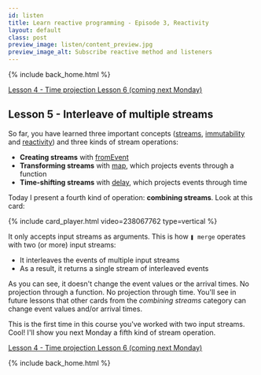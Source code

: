 ```yaml
---
id: listen
title: Learn reactive programming - Episode 3, Reactivity
layout: default
class: post
preview_image: listen/content_preview.jpg
preview_image_alt: Subscribe reactive method and listeners
---
```


{% include back_home.html %}

<a class="ui basic tiny button" href="/delay">
    <i class="arrow left icon"></i> Lesson 4 - Time projection
</a>
<a class="ui basic disabled tiny button" href="#subscribe">
    Lesson 6 (coming next Monday)
</a>

## Lesson 5 - Interleave of multiple streams

So far, you have learned three important concepts ([streams](/fromEvent), [immutability](/map) and [reactivity](/listen)) and three kinds of stream operations:

- **Creating streams** with [fromEvent](/fromEvent)
- **Transforming streams** with [map](/map), which projects events through a function
- **Time-shifting streams** with [delay](/delay), which projects events through time 

Today I present a fourth kind of operation: **combining streams**. Look at this card:

{% include card_player.html video=238067762 type=vertical %}

It only accepts input streams as arguments. This is how `❚ merge` operates with two (or more) input streams:

- It interleaves the events of multiple input streams
- As a result, it returns a single stream of interleaved events

As you can see, it doesn't change the event values or the arrival times. No projection through a function. No projection through time. You'll see in future lessons that other cards from the _combining streams_ category can change event values and/or arrival times.

This is the first time in this course you've worked with two input streams. Cool! I'll show you next Monday a fifth kind of stream operation.

<a class="ui basic tiny button" href="/delay">
    <i class="arrow left icon"></i> Lesson 4 - Time projection
</a>
<a class="ui basic disabled tiny button" href="#subscribe">
    Lesson 6 (coming next Monday)
</a>

{% include back_home.html %}